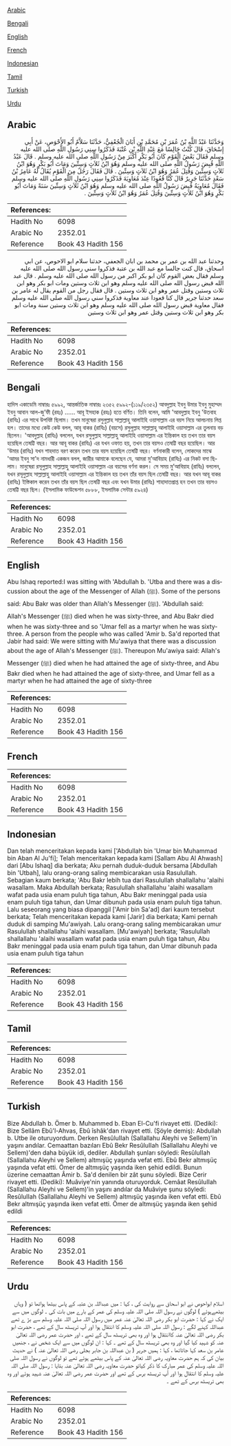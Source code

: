 [Arabic](#arabic)

[Bengali](#bengali)

[English](#english)

[French](#french)

[Indonesian](#indonesian)

[Tamil](#tamil)

[Turkish](#turkish)

[Urdu](#urdu)

## Arabic


<div dir="rtl" lang="ar" style={{fontSize:'larger',backgroundColor:'#f8f9fa',padding:20}}>
وَحَدَّثَنَا عَبْدُ اللَّهِ بْنُ عُمَرَ بْنِ مُحَمَّدِ بْنِ أَبَانَ الْجُعْفِيُّ، حَدَّثَنَا سَلاَّمٌ أَبُو الأَحْوَصِ، عَنْ أَبِي إِسْحَاقَ، قَالَ كُنْتُ جَالِسًا مَعَ عَبْدِ اللَّهِ بْنِ عُتْبَةَ فَذَكَرُوا سِنِي رَسُولِ اللَّهِ صلى الله عليه وسلم فَقَالَ بَعْضُ الْقَوْمِ كَانَ أَبُو بَكْرٍ أَكْبَرَ مِنْ رَسُولِ اللَّهِ صلى الله عليه وسلم ‏.‏ قَالَ عَبْدُ اللَّهِ قُبِضَ رَسُولُ اللَّهِ صلى الله عليه وسلم وَهُوَ ابْنُ ثَلاَثٍ وَسِتِّينَ وَمَاتَ أَبُو بَكْرٍ وَهُوَ ابْنُ ثَلاَثٍ وَسِتِّينَ وَقُتِلَ عُمَرُ وَهُوَ ابْنُ ثَلاَثٍ وَسِتِّينَ ‏.‏ قَالَ فَقَالَ رَجُلٌ مِنَ الْقَوْمِ يُقَالُ لَهُ عَامِرُ بْنُ سَعْدٍ حَدَّثَنَا جَرِيرٌ قَالَ كُنَّا قُعُودًا عِنْدَ مُعَاوِيَةَ فَذَكَرُوا سِنِي رَسُولِ اللَّهِ صلى الله عليه وسلم فَقَالَ مُعَاوِيَةُ قُبِضَ رَسُولُ اللَّهِ صلى الله عليه وسلم وَهُوَ ابْنُ ثَلاَثٍ وَسِتِّينَ سَنَةً وَمَاتَ أَبُو بَكْرٍ وَهُوَ ابْنُ ثَلاَثٍ وَسِتِّينَ وَقُتِلَ عُمَرُ وَهُوَ ابْنُ ثَلاَثٍ وَسِتِّينَ ‏.‏
</div>
<div style={{backgroundColor:'#f8f9fa',padding:20, marginBottom: 10}}><table> <thead> <tr> <th>References:</th> <th></th> </tr> </thead> <tbody><tr><td>Hadith No</td><td>6098</td></tr><tr><td>Arabic No</td><td>2352.01</td></tr><tr><td>Reference</td><td>Book 43 Hadith 156</td></tr></tbody></table></div>


<div dir="rtl" lang="ar" style={{fontSize:'larger',backgroundColor:'#f8f9fa',padding:20}}>
وحدثنا عبد الله بن عمر بن محمد بن ابان الجعفي، حدثنا سلام ابو الاحوص، عن ابي اسحاق، قال كنت جالسا مع عبد الله بن عتبة فذكروا سني رسول الله صلى الله عليه وسلم فقال بعض القوم كان ابو بكر اكبر من رسول الله صلى الله عليه وسلم . قال عبد الله قبض رسول الله صلى الله عليه وسلم وهو ابن ثلاث وستين ومات ابو بكر وهو ابن ثلاث وستين وقتل عمر وهو ابن ثلاث وستين . قال فقال رجل من القوم يقال له عامر بن سعد حدثنا جرير قال كنا قعودا عند معاوية فذكروا سني رسول الله صلى الله عليه وسلم فقال معاوية قبض رسول الله صلى الله عليه وسلم وهو ابن ثلاث وستين سنة ومات ابو بكر وهو ابن ثلاث وستين وقتل عمر وهو ابن ثلاث وستين
</div>
<div style={{backgroundColor:'#f8f9fa',padding:20, marginBottom: 10}}><table> <thead> <tr> <th>References:</th> <th></th> </tr> </thead> <tbody><tr><td>Hadith No</td><td>6098</td></tr><tr><td>Arabic No</td><td>2352.01</td></tr><tr><td>Reference</td><td>Book 43 Hadith 156</td></tr></tbody></table></div>

## Bengali


<div dir="ltr" lang="bn" style={{fontSize:'larger',backgroundColor:'#f8f9fa',padding:20}}>
হাদিস একাডেমি নাম্বারঃ ৫৯৯২, আন্তর্জাতিক নাম্বারঃ ২৩৫২ ৫৯৯২-(১১৯/২৩৫২) আবদুল্লাহ ইবনু উমার ইবনু মুহাম্মদ ইবনু আবান আল-জু’ফী (রহঃ) ...... আবূ ইসহাক (রহঃ) হতে বর্ণিত। তিনি বলেন, আমি 'আবদুল্লাহ ইবনু 'উতবাহ (রাযিঃ) এর সাথে উপবিষ্ট ছিলাম। তখন মানুষেরা রসুলুল্লাহ সাল্লাল্লাহু আলাইহি ওয়াসাল্লাম এর বয়স নিয়ে আলচনায় লিপ্ত হল। তাদের মধ্যে কেউ কেউ বলল, আবূ বাকর (রাযিঃ) (বয়সে) রসুলুল্লাহ সাল্লাল্লাহু আলাইহি ওয়াসাল্লাম এর তুলনায় বড় ছিলেন। 'আবদুল্লাহ (রাযিঃ) বললেন, যখন রসুলুল্লাহ সাল্লাল্লাহু আলাইহি ওয়াসাল্লাম এর ইন্তিকাল হয় তখন তার বয়স হয়েছিল তেষট্টি বছর। আর আবূ বাকর (রাযিঃ) এর যখন ওফাত হয়, তখন তার বয়সও তেষট্টি বছর হয়েছিল। আর 'উমার (রাযিঃ) যখন শাহদাত বরণ করেন তখন তার বয়স হয়েছিল তেষট্টি বছর। বর্ণনাকারী বলেন, লোকদের মাঝে 'আমর ইবনু সা'দ নামধারী একজন বলল, জারীর আমাকে বলেছেন যে, আমরা মু’আবিয়াহ (রাযিঃ) এর নিকট বসা ছিলাম। মানুষেরা রসূলুল্লাহ সাল্লাল্লাহু আলাইহি ওয়াসাল্লাম এর বয়সের বর্ণনা করল। সে সময় মু’আবিয়াহ (রাযিঃ) বললেন, যখন রসূলুল্লাহ সাল্লাল্লাহু আলাইহি ওয়াসাল্লাম এর ইন্তিকাল হয় তখন তাঁর বয়স ছিল তেষট্টি বছর। আর যখন আবূ বাকর (রাযিঃ) ইস্তিকাল করেন তখন তাঁর বয়স ছিল তেষট্টি বছর এবং যখন উমার (রাযিঃ) শাহাদাতপ্রাপ্ত হন তখন তার বয়সও তেষট্টি বছর ছিল। (ইসলামিক ফাউন্ডেশন ৫৮৮৮, ইসলামিক সেন্টার ৫৯২৪)
</div>
<div style={{backgroundColor:'#f8f9fa',padding:20, marginBottom: 10}}><table> <thead> <tr> <th>References:</th> <th></th> </tr> </thead> <tbody><tr><td>Hadith No</td><td>6098</td></tr><tr><td>Arabic No</td><td>2352.01</td></tr><tr><td>Reference</td><td>Book 43 Hadith 156</td></tr></tbody></table></div>

## English


<div dir="ltr" lang="en" style={{fontSize:'larger',backgroundColor:'#f8f9fa',padding:20}}>
Abu Ishaq reported:I was sitting with 'Abdullah b. 'Utba and there was a discussion about the age of the Messenger of Allah (ﷺ). Some of the persons said: Abu Bakr was older than Allah's Messenger (ﷺ). 'Abdullah said: Allah's Messenger (ﷺ) died when he was sixty-three, and Abu Bakr died when he was sixty-three and so 'Umar fell as a martyr when he was sixty-three. A person from the people who was called 'Amir b. Sa'd reported that Jabir had said: We were sitting with Mu'awiya that there was a discussion about the age of Allah's Messenger (ﷺ). Thereupon Mu'awiya said: Allah's Messenger (ﷺ) died when he had attained the age of sixty-three, and Abu Bakr died when he had attained the age of sixty-three, and Umar fell as a martyr when he had attained the age of sixty-three
</div>
<div style={{backgroundColor:'#f8f9fa',padding:20, marginBottom: 10}}><table> <thead> <tr> <th>References:</th> <th></th> </tr> </thead> <tbody><tr><td>Hadith No</td><td>6098</td></tr><tr><td>Arabic No</td><td>2352.01</td></tr><tr><td>Reference</td><td>Book 43 Hadith 156</td></tr></tbody></table></div>

## French


<div dir="ltr" lang="fr" style={{fontSize:'larger',backgroundColor:'#f8f9fa',padding:20}}>

</div>
<div style={{backgroundColor:'#f8f9fa',padding:20, marginBottom: 10}}><table> <thead> <tr> <th>References:</th> <th></th> </tr> </thead> <tbody><tr><td>Hadith No</td><td>6098</td></tr><tr><td>Arabic No</td><td>2352.01</td></tr><tr><td>Reference</td><td>Book 43 Hadith 156</td></tr></tbody></table></div>

## Indonesian


<div dir="ltr" lang="id" style={{fontSize:'larger',backgroundColor:'#f8f9fa',padding:20}}>
Dan telah menceritakan kepada kami ['Abdullah bin 'Umar bin Muhammad bin Aban Al Ju'fi]; Telah menceritakan kepada kami [Sallam Abu Al Ahwash] dari [Abu Ishaq] dia berkata; Aku pernah duduk-duduk bersama [Abdullah bin 'Utbah], lalu orang-orang saling membicarakan usia Rasulullah. Sebagian kaum berkata; 'Abu Bakr lebih tua dari Rasulullah shallallahu 'alaihi wasallam. Maka Abdullah berkata; Rasulullah shallallahu 'alaihi wasallam wafat pada usia enam puluh tiga tahun, Abu Bakr meninggal pada usia enam puluh tiga tahun, dan Umar dibunuh pada usia enam puluh tiga tahun. Lalu seseorang yang biasa dipanggil ['Amir bin Sa'ad] dari kaum tersebut berkata; Telah menceritakan kepada kami [Jarir] dia berkata; Kami pernah duduk di samping Mu'awiyah. Lalu orang-orang saling membicarakan umur Rasulullah shallallahu 'alaihi wasallam. [Mu'awiyah] berkata; 'Rasulullah shallallahu 'alaihi wasallam wafat pada usia enam puluh tiga tahun, Abu Bakr meninggal pada usia enam puluh tiga tahun, dan Umar dibunuh pada usia enam puluh tiga tahun
</div>
<div style={{backgroundColor:'#f8f9fa',padding:20, marginBottom: 10}}><table> <thead> <tr> <th>References:</th> <th></th> </tr> </thead> <tbody><tr><td>Hadith No</td><td>6098</td></tr><tr><td>Arabic No</td><td>2352.01</td></tr><tr><td>Reference</td><td>Book 43 Hadith 156</td></tr></tbody></table></div>

## Tamil


<div dir="ltr" lang="ta" style={{fontSize:'larger',backgroundColor:'#f8f9fa',padding:20}}>

</div>
<div style={{backgroundColor:'#f8f9fa',padding:20, marginBottom: 10}}><table> <thead> <tr> <th>References:</th> <th></th> </tr> </thead> <tbody><tr><td>Hadith No</td><td>6098</td></tr><tr><td>Arabic No</td><td>2352.01</td></tr><tr><td>Reference</td><td>Book 43 Hadith 156</td></tr></tbody></table></div>

## Turkish


<div dir="ltr" lang="tr" style={{fontSize:'larger',backgroundColor:'#f8f9fa',padding:20}}>
Bize Abdullah b. Ömer b. Muhammed b. Eban El-Cu'fi rivayet etti. (Dediki): Bize Sellâm Ebû'l-Ahvas, Ebû îshâk'dan rivayet etti. (Şöyle demiş): Abdullah b. Utbe ile oturuyordum. Derken ResûluIIah (Sallallahu Aleyhi ve Sellem)'in yaşını andılar. Cemaattan bazıları Ebû Bekr ResûluIIah (Sallallahu Aleyhi ve Sellem)'den daha büyük idi, dediler. Abdullah şunları söyledi: ResûluIIah (Sallallahu Aleyhi ve Sellem) altmışüç yaşında vefat etti. Ebû Bekr altmışüç yaşında vefat etti. Ömer de altmışüç yaşında iken şehid edildi. Bunun üzerine cemaattan Âmir b. Sa'd denilen bir zât şunu söyledi. Bize Cerir rivayet etti. (Dediki): Muâviye'nin yanında oturuyorduk. Cemâat ResûluIIah (Sallallahu Aleyhi ve Sellem)'in yaşını andılar da Muâviye şunu söyledi: ResûluIIah (Sallallahu Aleyhi ve Sellem) altmışüç yaşında iken vefat etti. Ebû Bekr altmışüç yaşında iken vefat etti. Ömer de altmışüç yaşında iken şehid edildi
</div>
<div style={{backgroundColor:'#f8f9fa',padding:20, marginBottom: 10}}><table> <thead> <tr> <th>References:</th> <th></th> </tr> </thead> <tbody><tr><td>Hadith No</td><td>6098</td></tr><tr><td>Arabic No</td><td>2352.01</td></tr><tr><td>Reference</td><td>Book 43 Hadith 156</td></tr></tbody></table></div>

## Urdu


<div dir="rtl" lang="ur" style={{fontSize:'larger',backgroundColor:'#f8f9fa',padding:20}}>
اسلام ابواحوص نے ابو اسحاق سے روایت کی ، کہا : میں عبداللہ بن عتبہ کے پاس بیٹھا ہواتھا تو ( وہاں بیٹھےہوئے ) لوگوں نے رسول اللہ صلی اللہ علیہ وسلم کی عمر کے بارے میں بات کی ۔ لوگوں میں سے ایک نے کہا : حضرت ابو بکر رضی اللہ تعالیٰ عنہ عمر میں رسول اللہ صلی اللہ علیہ وسلم سے بڑ ے تھے عبداللہ کہنے لگے : رسول اللہ صلی اللہ علیہ وسلم کا انتقال ہوا اور آپ تریسٹھ سال کے تھے ، حضرت ابو بکر رضی اللہ تعالیٰ عنہ کاانتقال ہوا اور وہ بھی تریسٹھ سال کے تھے ، اور حضرت عمر رضی اللہ تعالیٰ عنہ کو شہید کیا گیا اور وہ بھی تریسٹھ سال کے تھے ۔ کہا : ان لوگوں میں سے ایک شخص نے ، جنھیں عامر بن سعد کہا جاتاتھا ، کہا : ہمیں جریر ( بن عبداللہ بن جابر بجلی رضی اللہ تعالیٰ عنہ ) نے حدیث بیان کی کہ ہم حضرت معاویہ رضی اللہ تعالیٰ عنہ کے پاس بیٹھے ہوئے تھے تو لوگوں نے رسول اللہ صلی اللہ علیہ وسلم کی عمر مبارک کا ذکر کیاتو حضرت معاویہ رضی اللہ تعالیٰ عنہ بتایا : رسول اللہ صلی اللہ علیہ وسلم کا انتقال ہوا اور آپ تریسٹھ برس کے تھے اور حضرت عمر رضی اللہ تعالیٰ عنہ شہید ہوئے اور وہ بھی تریسٹھ برس کے تھے ۔
</div>
<div style={{backgroundColor:'#f8f9fa',padding:20, marginBottom: 10}}><table> <thead> <tr> <th>References:</th> <th></th> </tr> </thead> <tbody><tr><td>Hadith No</td><td>6098</td></tr><tr><td>Arabic No</td><td>2352.01</td></tr><tr><td>Reference</td><td>Book 43 Hadith 156</td></tr></tbody></table></div>